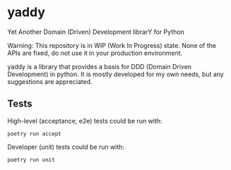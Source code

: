 # yaddy
Yet Another Domain (Driven) Development librarY for Python

Warning: This repository is in WIP (Work In Progress) state. None
of the APIs are fixed, do not use it in your production environment.

yaddy is a library that provides a basis for DDD (Domain Driven
Development) in python. It is mostly developed for my own needs,
but any suggestions are appreciated.

## Tests

High-level (acceptance, e2e) tests
could be run with:

```Shell
poetry run accept
```

Developer (unit) tests could be run
with:

```Shell
poetry run unit
```